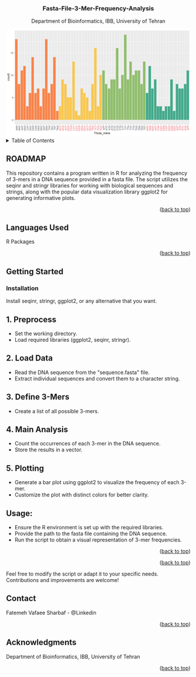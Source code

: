 <!-- Improved compatibility of back to top link: See: https://github.com/othneildrew/Best-README-Template/pull/73 -->
<a name="readme-top"></a>



<!-- PROJECT LOGO -->
<br />
<div align="center">

<h3 align="center">Fasta-File-3-Mer-Frequency-Analysis </h3>

  <p align="center">
    Department of Bioinformatics, IBB, University of Tehran
    <br />
  </p>
</div>


<div align="center">
  <img src="logo.png" alt="Alt text">
</div>




<!-- TABLE OF CONTENTS -->
<details>
  <summary>Table of Contents</summary>
  <ol>
    <li>
      <a href="#Preprocess">Preprocess</a>
    </li>
    <li>
      <a href="#Load_Data">Load Data</a>
    </li>
    	<li>
      <a href="#Define_3-Mers">Define 3-Mers</a>
    </li>
	<li>
      <a href="#Main_Analysist">Main Analysis</a>
    </li>
    	<li>
      <a href="#Plotting">Plotting</a>
    </li>
  </ol>
</details>



<!-- ABOUT THE PROJECT -->
## ROADMAP

This repository contains a program written in R for analyzing the frequency of 3-mers in a DNA sequence provided in a fasta file. The script utilizes the seqinr and stringr libraries for working with biological sequences and strings, along with the popular data visualization library ggplot2 for generating informative plots.
<p align="right">(<a href="#readme-top">back to top</a>)</p>

## Languages Used

R Packages 
<p align="right">(<a href="#readme-top">back to top</a>)</p>




<!-- GETTING STARTED -->
## Getting Started
  
### Installation

Install seqinr, stringr, ggplot2, or any alternative that you want.

 ## 1. Preprocess
  <ul id="Preprocess">
      <li>Set the working directory.</li>
      <li>Load required libraries (ggplot2, seqinr, stringr).</li>
  </ul>

  ## 2. Load Data
  <ul id="Load_Data">
      <li>Read the DNA sequence from the "sequence.fasta" file.</li>
      <li>Extract individual sequences and convert them to a character string.</li>
</ul>

## 3. Define 3-Mers
  <ul id="Define_3-Mers">
      <li>Create a list of all possible 3-mers.</li>
</ul>

## 4. Main Analysis
<ul id="Main_Analysis">
      <li>
        Count the occurrences of each 3-mer in the DNA sequence.
      </li>
      <li>Store the results in a vector.</li>
</ul>

## 5. Plotting
  <ul id="Plotting">
      <li>Generate a bar plot using ggplot2 to visualize the frequency of each 3-mer.</li>
      <li>Customize the plot with distinct colors for better clarity.</li>
</ul>

## Usage:
<ul>
  <li>
    Ensure the R environment is set up with the required libraries.
  </li>
  <li>
    Provide the path to the fasta file containing the DNA sequence.
  </li>
  <li>Run the script to obtain a visual representation of 3-mer frequencies.</li>
</ul>
<p align="right">(<a href="#readme-top">back to top</a>)</p>

<p align="right">(<a href="#readme-top">back to top</a>)</p>



<!-- CONTACT -->
Feel free to modify the script or adapt it to your specific needs. Contributions and improvements are welcome!
## Contact

Fatemeh Vafaee Sharbaf - @Linkedin


<p align="right">(<a href="#readme-top">back to top</a>)</p>



<!-- ACKNOWLEDGMENTS -->
## Acknowledgments

Department of Bioinformatics, IBB, University of Tehran

<p align="right">(<a href="#readme-top">back to top</a>)</p>





<!-- MARKDOWN LINKS & IMAGES -->
<!-- https://www.markdownguide.org/basic-syntax/#reference-style-links -->
[contributors-shield]: https://img.shields.io/github/contributors/github_username/repo_name.svg?style=for-the-badge
[contributors-url]: https://github.com/github_username/repo_name/graphs/contributors
[forks-shield]: https://img.shields.io/github/forks/github_username/repo_name.svg?style=for-the-badge
[forks-url]: https://github.com/github_username/repo_name/network/members
[stars-shield]: https://img.shields.io/github/stars/github_username/repo_name.svg?style=for-the-badge
[stars-url]: https://github.com/github_username/repo_name/stargazers
[issues-shield]: https://img.shields.io/github/issues/github_username/repo_name.svg?style=for-the-badge
[issues-url]: https://github.com/github_username/repo_name/issues
[license-shield]: https://img.shields.io/github/license/github_username/repo_name.svg?style=for-the-badge
[license-url]: https://github.com/github_username/repo_name/blob/master/LICENSE.txt
[linkedin-shield]: https://img.shields.io/badge/-LinkedIn-black.svg?style=for-the-badge&logo=linkedin&colorB=555
[linkedin-url]: https://linkedin.com/in/linkedin_username
[product-screenshot]: images/screenshot.png
[Next.js]: https://img.shields.io/badge/next.js-000000?style=for-the-badge&logo=nextdotjs&logoColor=white
[Next-url]: https://nextjs.org/
[React.js]: https://img.shields.io/badge/React-20232A?style=for-the-badge&logo=react&logoColor=61DAFB
[React-url]: https://reactjs.org/
[Vue.js]: https://img.shields.io/badge/Vue.js-35495E?style=for-the-badge&logo=vuedotjs&logoColor=4FC08D
[Vue-url]: https://vuejs.org/
[Angular.io]: https://img.shields.io/badge/Angular-DD0031?style=for-the-badge&logo=angular&logoColor=white
[Angular-url]: https://angular.io/
[Svelte.dev]: https://img.shields.io/badge/Svelte-4A4A55?style=for-the-badge&logo=svelte&logoColor=FF3E00
[Svelte-url]: https://svelte.dev/
[Laravel.com]: https://img.shields.io/badge/Laravel-FF2D20?style=for-the-badge&logo=laravel&logoColor=white
[Laravel-url]: https://laravel.com
[Bootstrap.com]: https://img.shields.io/badge/Bootstrap-563D7C?style=for-the-badge&logo=bootstrap&logoColor=white
[Bootstrap-url]: https://getbootstrap.com
[JQuery.com]: https://img.shields.io/badge/jQuery-0769AD?style=for-the-badge&logo=jquery&logoColor=white
[JQuery-url]: https://jquery.com 
